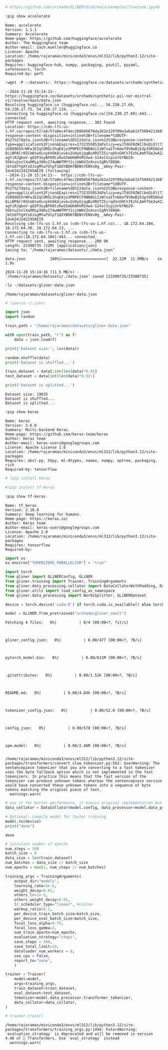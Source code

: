 ```python

```


```python
# https://github.com/urchade/GLiNER/blob/main/examples/finetune.ipynb
```


```python
!pip show accelerate
```

    Name: accelerate
    Version: 1.1.1
    Summary: Accelerate
    Home-page: https://github.com/huggingface/accelerate
    Author: The HuggingFace team
    Author-email: zach.mueller@huggingface.co
    License: Apache
    Location: /home/rajaraman/miniconda3/envs/ml312/lib/python3.12/site-packages
    Requires: huggingface-hub, numpy, packaging, psutil, pyyaml, safetensors, torch
    Required-by: peft



```python
!wget -P ~/datasets/. https://huggingface.co/datasets/urchade/synthetic-pii-ner-mistral-v1/resolve/main/data.json
```

    --2024-11-20 15:14:13--  https://huggingface.co/datasets/urchade/synthetic-pii-ner-mistral-v1/resolve/main/data.json
    Resolving huggingface.co (huggingface.co)... 54.230.27.69, 54.230.27.75, 54.230.27.119, ...
    Connecting to huggingface.co (huggingface.co)|54.230.27.69|:443... connected.
    HTTP request sent, awaiting response... 302 Found
    Location: https://cdn-lfs-us-1.hf.co/repos/57/a8/57a8ec4f4ec288845876da262e329709a3abab15f5604211687806ff1c31f16f/78680af45ca6b1175c502db2eec441933de7383f440fc0f0bae46a72be13c0c7?response-content-disposition=inline%3B+filename*%3DUTF-8%27%27data.json%3B+filename%3D%22data.json%22%3B&response-content-type=application%2Fjson&Expires=1732355053&Policy=eyJTdGF0ZW1lbnQiOlt7IkNvbmRpdGlvbiI6eyJEYXRlTGVzc1RoYW4iOnsiQVdTOkVwb2NoVGltZSI6MTczMjM1NTA1M319LCJSZXNvdXJjZSI6Imh0dHBzOi8vY2RuLWxmcy11cy0xLmhmLmNvL3JlcG9zLzU3L2E4LzU3YThlYzRmNGVjMjg4ODQ1ODc2ZGEyNjJlMzI5NzA5YTNhYmFiMTVmNTYwNDIxMTY4NzgwNmZmMWMzMWYxNmYvNzg2ODBhZjQ1Y2E2YjExNzVjNTAyZGIyZWVjNDQxOTMzZGU3MzgzZjQ0MGZjMGYwYmFlNDZhNzJiZTEzYzBjNz9yZXNwb25zZS1jb250ZW50LWRpc3Bvc2l0aW9uPSomcmVzcG9uc2UtY29udGVudC10eXBlPSoifV19&Signature=E5rpSeFAbhWY88-sU9Q9Q5XrWFwJEZqlORGLShqEAjo3PNPECF9NNAUiIzW7xaIfnbmof9V8wBjb3p3VR5bGubmZ6j0s2R1-QiiNPACr0SCm6twXLnykhGKAjovku1U4yUjqqBuXRUTZ5irqdVxGHC%7EzhLAmhTGe2w422c1atWiJw9vNTwLymbenetBA%7Egott-agYiRJgboV-qG5P3oyBFK0CzKwS5mbK0HVRSXw4-SI4vCXipiUrbYNU29-5Oktu2nzlXuRMip390v274wWWTMYY1sjUW6VZnXnzvIgR%7ERQH-jbtUd7YgXYsDJsgMtwfUlpT1QXYBDH7BDN%7ENXv0g__&Key-Pair-Id=K24J24Z295AEI9 [following]
    --2024-11-20 15:14:13--  https://cdn-lfs-us-1.hf.co/repos/57/a8/57a8ec4f4ec288845876da262e329709a3abab15f5604211687806ff1c31f16f/78680af45ca6b1175c502db2eec441933de7383f440fc0f0bae46a72be13c0c7?response-content-disposition=inline%3B+filename*%3DUTF-8%27%27data.json%3B+filename%3D%22data.json%22%3B&response-content-type=application%2Fjson&Expires=1732355053&Policy=eyJTdGF0ZW1lbnQiOlt7IkNvbmRpdGlvbiI6eyJEYXRlTGVzc1RoYW4iOnsiQVdTOkVwb2NoVGltZSI6MTczMjM1NTA1M319LCJSZXNvdXJjZSI6Imh0dHBzOi8vY2RuLWxmcy11cy0xLmhmLmNvL3JlcG9zLzU3L2E4LzU3YThlYzRmNGVjMjg4ODQ1ODc2ZGEyNjJlMzI5NzA5YTNhYmFiMTVmNTYwNDIxMTY4NzgwNmZmMWMzMWYxNmYvNzg2ODBhZjQ1Y2E2YjExNzVjNTAyZGIyZWVjNDQxOTMzZGU3MzgzZjQ0MGZjMGYwYmFlNDZhNzJiZTEzYzBjNz9yZXNwb25zZS1jb250ZW50LWRpc3Bvc2l0aW9uPSomcmVzcG9uc2UtY29udGVudC10eXBlPSoifV19&Signature=E5rpSeFAbhWY88-sU9Q9Q5XrWFwJEZqlORGLShqEAjo3PNPECF9NNAUiIzW7xaIfnbmof9V8wBjb3p3VR5bGubmZ6j0s2R1-QiiNPACr0SCm6twXLnykhGKAjovku1U4yUjqqBuXRUTZ5irqdVxGHC%7EzhLAmhTGe2w422c1atWiJw9vNTwLymbenetBA%7Egott-agYiRJgboV-qG5P3oyBFK0CzKwS5mbK0HVRSXw4-SI4vCXipiUrbYNU29-5Oktu2nzlXuRMip390v274wWWTMYY1sjUW6VZnXnzvIgR%7ERQH-jbtUd7YgXYsDJsgMtwfUlpT1QXYBDH7BDN%7ENXv0g__&Key-Pair-Id=K24J24Z295AEI9
    Resolving cdn-lfs-us-1.hf.co (cdn-lfs-us-1.hf.co)... 18.172.64.104, 18.172.64.30, 18.172.64.13, ...
    Connecting to cdn-lfs-us-1.hf.co (cdn-lfs-us-1.hf.co)|18.172.64.104|:443... connected.
    HTTP request sent, awaiting response... 200 OK
    Length: 23300735 (22M) [application/json]
    Saving to: ‘/home/rajaraman/datasets/./data.json’
    
    data.json           100%[===================>]  22.22M  11.5MB/s    in 1.9s    
    
    2024-11-20 15:14:16 (11.5 MB/s) - ‘/home/rajaraman/datasets/./data.json’ saved [23300735/23300735]
    



```python
!ls ~/datasets/gliner-data.json
```

    /home/rajaraman/datasets/gliner-data.json



```python
# !source ~/.zshrc
```


```python
import json
import random
```


```python
train_path = "/home/rajaraman/datasets/gliner-data.json"

with open(train_path, "r") as f:
    data = json.load(f)

print('Dataset size:', len(data))

random.shuffle(data)
print('Dataset is shuffled...')

train_dataset = data[:int(len(data)*0.9)]
test_dataset = data[int(len(data)*0.9):]

print('Dataset is splitted...')
```

    Dataset size: 19635
    Dataset is shuffled...
    Dataset is splitted...



```python
!pip show keras
```

    Name: keras
    Version: 3.6.0
    Summary: Multi-backend Keras.
    Home-page: https://github.com/keras-team/keras
    Author: Keras team
    Author-email: keras-users@googlegroups.com
    License: Apache License 2.0
    Location: /home/rajaraman/miniconda3/envs/ml312/lib/python3.12/site-packages
    Requires: absl-py, h5py, ml-dtypes, namex, numpy, optree, packaging, rich
    Required-by: tensorflow



```python
# !pip install keras
```


```python
#!pip install tf-keras
```


```python
!pip show tf-keras
```

    Name: tf_keras
    Version: 2.18.0
    Summary: Deep learning for humans.
    Home-page: https://keras.io/
    Author: Keras team
    Author-email: keras-users@googlegroups.com
    License: Apache 2.0
    Location: /home/rajaraman/miniconda3/envs/ml312/lib/python3.12/site-packages
    Requires: tensorflow
    Required-by: 



```python
import os
os.environ["TOKENIZERS_PARALLELISM"] = "true"

import torch
from gliner import GLiNERConfig, GLiNER
from gliner.training import Trainer, TrainingArguments
from gliner.data_processing.collator import DataCollatorWithPadding, DataCollator
from gliner.utils import load_config_as_namespace
from gliner.data_processing import WordsSplitter, GLiNERDataset
```


```python
device = torch.device('cuda:0') if torch.cuda.is_available() else torch.device('cpu')

model = GLiNER.from_pretrained("urchade/gliner_small")
```


    Fetching 4 files:   0%|          | 0/4 [00:00<?, ?it/s]



    gliner_config.json:   0%|          | 0.00/477 [00:00<?, ?B/s]



    pytorch_model.bin:   0%|          | 0.00/611M [00:00<?, ?B/s]



    .gitattributes:   0%|          | 0.00/1.52k [00:00<?, ?B/s]



    README.md:   0%|          | 0.00/4.84k [00:00<?, ?B/s]



    tokenizer_config.json:   0%|          | 0.00/52.0 [00:00<?, ?B/s]



    config.json:   0%|          | 0.00/578 [00:00<?, ?B/s]



    spm.model:   0%|          | 0.00/2.46M [00:00<?, ?B/s]


    /home/rajaraman/miniconda3/envs/ml312/lib/python3.12/site-packages/transformers/convert_slow_tokenizer.py:562: UserWarning: The sentencepiece tokenizer that you are converting to a fast tokenizer uses the byte fallback option which is not implemented in the fast tokenizers. In practice this means that the fast version of the tokenizer can produce unknown tokens whereas the sentencepiece version would have converted these unknown tokens into a sequence of byte tokens matching the original piece of text.
      warnings.warn(



```python
# use it for better performance, it mimics original implementation but it's less memory efficient
data_collator = DataCollator(model.config, data_processor=model.data_processor, prepare_labels=True)
```


```python
# Optional: compile model for faster training
model.to(device)
print("done")
```

    done



```python
# calculate number of epochs
num_steps = 500
batch_size = 8
data_size = len(train_dataset)
num_batches = data_size // batch_size
num_epochs = max(1, num_steps // num_batches)

training_args = TrainingArguments(
    output_dir="models",
    learning_rate=5e-6,
    weight_decay=0.01,
    others_lr=1e-5,
    others_weight_decay=0.01,
    lr_scheduler_type="linear", #cosine
    warmup_ratio=0.1,
    per_device_train_batch_size=batch_size,
    per_device_eval_batch_size=batch_size,
    focal_loss_alpha=0.75,
    focal_loss_gamma=2,
    num_train_epochs=num_epochs,
    evaluation_strategy="steps",
    save_steps = 100,
    save_total_limit=10,
    dataloader_num_workers = 0,
    use_cpu = False,
    report_to="none",
    )

trainer = Trainer(
    model=model,
    args=training_args,
    train_dataset=train_dataset,
    eval_dataset=test_dataset,
    tokenizer=model.data_processor.transformer_tokenizer,
    data_collator=data_collator,
)

# trainer.train()
```

    /home/rajaraman/miniconda3/envs/ml312/lib/python3.12/site-packages/transformers/training_args.py:1494: FutureWarning: `evaluation_strategy` is deprecated and will be removed in version 4.46 of 🤗 Transformers. Use `eval_strategy` instead
      warnings.warn(



```python

```
